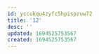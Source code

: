```yaml
---
id: yccukqu4zyfc5hpispzuw72
title: '12'
desc: ''
updated: 1694525753567
created: 1694525753567
---
```

